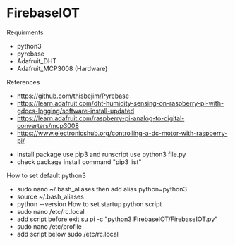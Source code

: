 # FirebaseIOT

Requirments
- python3
- pyrebase
- Adafruit_DHT
- Adafruit_MCP3008 (Hardware) 

References
- https://github.com/thisbejim/Pyrebase
- https://learn.adafruit.com/dht-humidity-sensing-on-raspberry-pi-with-gdocs-logging/software-install-updated
- https://learn.adafruit.com/raspberry-pi-analog-to-digital-converters/mcp3008
- https://www.electronicshub.org/controlling-a-dc-motor-with-raspberry-pi/

* install package use pip3 and runscript use python3 file.py
* check package install command "pip3 list"

How to set default python3
- sudo nano ~/.bash_aliases then add alias python=python3
- source ~/.bash_aliases
- python --version
How to set startup python script
- sudo nano /etc/rc.local
- add script before exit su pi -c "python3 FirebaseIOT/FirebaseIOT.py"
- sudo nano /etc/profile
- add script below sudo /etc/rc.local

